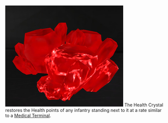 ![](../images/Health_crystal.jpg "fig:Health_crystal.jpg") The Health Crystal
restores the Health points of any infantry standing next to it at a rate
similar to a [Medical Terminal](Medical_Terminal.md).

<!--[Category:Game Items](Category:Game_Items.md)-->
